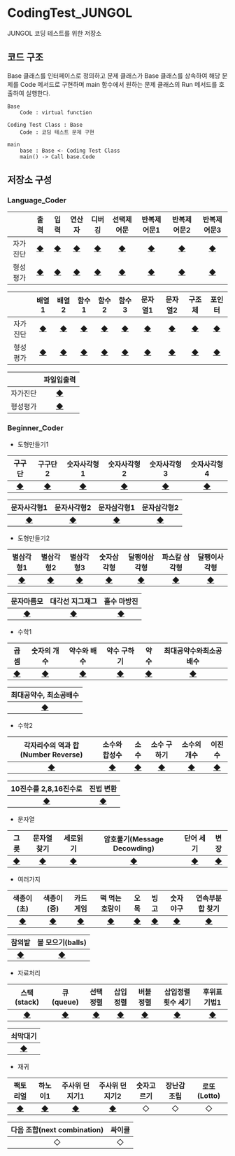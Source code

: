 # CodingTest_JUNGOL
JUNGOL 코딩 테스트를 위한 저장소

## 코드 구조
Base 클래스를 인터페이스로 정의하고 문제 클래스가 Base 클래스를 상속하여 해당 문제를 Code 메서드로 구현하며 main 함수에서 원하는 문제 클래스의 Run 메서드를 호출하여 실행한다.

    Base
        Code : virtual function
        
    Coding Test Class : Base
        Code : 코딩 테스트 문제 구현
        
    main
        base : Base <- Coding Test Class
        main() -> Call base.Code

## 저장소 구성
### Language_Coder   
| | 출력 | 입력 | 연산자 | 디버깅 | 선택제어문 | 반복제어문1 | 반복제어문2 | 반복제어문3 |
|:---:|:---:|:---:|:---:|:---:|:---:|:---:|:---:|:---:|
| 자가진단 | [◆](https://github.com/NadanKim/CodingTest_JUNGOL/tree/main/Language_Coder/%EC%B6%9C%EB%A0%A5/%EC%9E%90%EA%B0%80%EC%A7%84%EB%8B%A8) | [◆](https://github.com/NadanKim/CodingTest_JUNGOL/tree/main/Language_Coder/%EC%9E%85%EB%A0%A5/%EC%9E%90%EA%B0%80%EC%A7%84%EB%8B%A8) | [◆](https://github.com/NadanKim/CodingTest_JUNGOL/tree/main/Language_Coder/%EC%97%B0%EC%82%B0%EC%9E%90/%EC%9E%90%EA%B0%80%EC%A7%84%EB%8B%A8) | [◆](https://github.com/NadanKim/CodingTest_JUNGOL/tree/main/Language_Coder/%EB%94%94%EB%B2%84%EA%B9%85/%EC%9E%90%EA%B0%80%EC%A7%84%EB%8B%A8) | [◆](https://github.com/NadanKim/CodingTest_JUNGOL/tree/main/Language_Coder/%EC%84%A0%ED%83%9D%EC%A0%9C%EC%96%B4%EB%AC%B8/%EC%9E%90%EA%B0%80%EC%A7%84%EB%8B%A8) | [◆](https://github.com/NadanKim/CodingTest_JUNGOL/tree/main/Language_Coder/%EB%B0%98%EB%B3%B5%EC%A0%9C%EC%96%B4%EB%AC%B81/%EC%9E%90%EA%B0%80%EC%A7%84%EB%8B%A8) | [◆](https://github.com/NadanKim/CodingTest_JUNGOL/tree/main/Language_Coder/%EB%B0%98%EB%B3%B5%EC%A0%9C%EC%96%B4%EB%AC%B82/%EC%9E%90%EA%B0%80%EC%A7%84%EB%8B%A8) | [◆](https://github.com/NadanKim/CodingTest_JUNGOL/tree/main/Language_Coder/%EB%B0%98%EB%B3%B5%EC%A0%9C%EC%96%B4%EB%AC%B83/%EC%9E%90%EA%B0%80%EC%A7%84%EB%8B%A8) |
| 형성평가 | [◆](https://github.com/NadanKim/CodingTest_JUNGOL/tree/main/Language_Coder/%EC%B6%9C%EB%A0%A5/%ED%98%95%EC%84%B1%ED%8F%89%EA%B0%80) | [◆](https://github.com/NadanKim/CodingTest_JUNGOL/tree/main/Language_Coder/%EC%9E%85%EB%A0%A5/%ED%98%95%EC%84%B1%ED%8F%89%EA%B0%80) | [◆](https://github.com/NadanKim/CodingTest_JUNGOL/tree/main/Language_Coder/%EC%97%B0%EC%82%B0%EC%9E%90/%ED%98%95%EC%84%B1%ED%8F%89%EA%B0%80) | [◆](https://github.com/NadanKim/CodingTest_JUNGOL/tree/main/Language_Coder/%EB%94%94%EB%B2%84%EA%B9%85/%ED%98%95%EC%84%B1%ED%8F%89%EA%B0%80) | [◆](https://github.com/NadanKim/CodingTest_JUNGOL/tree/main/Language_Coder/%EC%84%A0%ED%83%9D%EC%A0%9C%EC%96%B4%EB%AC%B8/%ED%98%95%EC%84%B1%ED%8F%89%EA%B0%80) | [◆](https://github.com/NadanKim/CodingTest_JUNGOL/tree/main/Language_Coder/%EB%B0%98%EB%B3%B5%EC%A0%9C%EC%96%B4%EB%AC%B81/%ED%98%95%EC%84%B1%ED%8F%89%EA%B0%80) | [◆](https://github.com/NadanKim/CodingTest_JUNGOL/tree/main/Language_Coder/%EB%B0%98%EB%B3%B5%EC%A0%9C%EC%96%B4%EB%AC%B82/%ED%98%95%EC%84%B1%ED%8F%89%EA%B0%80) | [◆](https://github.com/NadanKim/CodingTest_JUNGOL/tree/main/Language_Coder/%EB%B0%98%EB%B3%B5%EC%A0%9C%EC%96%B4%EB%AC%B83/%ED%98%95%EC%84%B1%ED%8F%89%EA%B0%80) |

| | 배열1 | 배열2 | 함수1 | 함수2 | 함수3 | 문자열1 | 문자열2 | 구조체 | 포인터 |
|:---:|:---:|:---:|:---:|:---:|:---:|:---:|:---:|:---:|:---:|
| 자가진단 | [◆](https://github.com/NadanKim/CodingTest_JUNGOL/tree/main/Language_Coder/%EB%B0%B0%EC%97%B41/%EC%9E%90%EA%B0%80%EC%A7%84%EB%8B%A8) | [◆](https://github.com/NadanKim/CodingTest_JUNGOL/tree/main/Language_Coder/%EB%B0%B0%EC%97%B42/%EC%9E%90%EA%B0%80%EC%A7%84%EB%8B%A8) | [◆](https://github.com/NadanKim/CodingTest_JUNGOL/tree/main/Language_Coder/%ED%95%A8%EC%88%981/%EC%9E%90%EA%B0%80%EC%A7%84%EB%8B%A8) | [◆](https://github.com/NadanKim/CodingTest_JUNGOL/tree/main/Language_Coder/%ED%95%A8%EC%88%982/%EC%9E%90%EA%B0%80%EC%A7%84%EB%8B%A8) | [◆](https://github.com/NadanKim/CodingTest_JUNGOL/tree/main/Language_Coder/%ED%95%A8%EC%88%983/%EC%9E%90%EA%B0%80%EC%A7%84%EB%8B%A8) | [◆](https://github.com/NadanKim/CodingTest_JUNGOL/tree/main/Language_Coder/%EB%AC%B8%EC%9E%90%EC%97%B41/%EC%9E%90%EA%B0%80%EC%A7%84%EB%8B%A8) | [◆](https://github.com/NadanKim/CodingTest_JUNGOL/tree/main/Language_Coder/%EB%AC%B8%EC%9E%90%EC%97%B42/%EC%9E%90%EA%B0%80%EC%A7%84%EB%8B%A8) | [◆](https://github.com/NadanKim/CodingTest_JUNGOL/tree/main/Language_Coder/%EA%B5%AC%EC%A1%B0%EC%B2%B4/%EC%9E%90%EA%B0%80%EC%A7%84%EB%8B%A8) | [◆](https://github.com/NadanKim/CodingTest_JUNGOL/tree/main/Language_Coder/%ED%8F%AC%EC%9D%B8%ED%84%B0/%EC%9E%90%EA%B0%80%EC%A7%84%EB%8B%A8) |
| 형성평가 | [◆](https://github.com/NadanKim/CodingTest_JUNGOL/tree/main/Language_Coder/%EB%B0%B0%EC%97%B41/%ED%98%95%EC%84%B1%ED%8F%89%EA%B0%80) | [◆](https://github.com/NadanKim/CodingTest_JUNGOL/tree/main/Language_Coder/%EB%B0%B0%EC%97%B42/%ED%98%95%EC%84%B1%ED%8F%89%EA%B0%80) | [◆](https://github.com/NadanKim/CodingTest_JUNGOL/tree/main/Language_Coder/%ED%95%A8%EC%88%981/%ED%98%95%EC%84%B1%ED%8F%89%EA%B0%80) | [◆](https://github.com/NadanKim/CodingTest_JUNGOL/tree/main/Language_Coder/%ED%95%A8%EC%88%982/%ED%98%95%EC%84%B1%ED%8F%89%EA%B0%80) | [◆](https://github.com/NadanKim/CodingTest_JUNGOL/tree/main/Language_Coder/%ED%95%A8%EC%88%983/%ED%98%95%EC%84%B1%ED%8F%89%EA%B0%80) | [◆](https://github.com/NadanKim/CodingTest_JUNGOL/tree/main/Language_Coder/%EB%AC%B8%EC%9E%90%EC%97%B41/%ED%98%95%EC%84%B1%ED%8F%89%EA%B0%80) | [◆](https://github.com/NadanKim/CodingTest_JUNGOL/tree/main/Language_Coder/%EB%AC%B8%EC%9E%90%EC%97%B42/%ED%98%95%EC%84%B1%ED%8F%89%EA%B0%80) | [◆](https://github.com/NadanKim/CodingTest_JUNGOL/tree/main/Language_Coder/%EA%B5%AC%EC%A1%B0%EC%B2%B4/%ED%98%95%EC%84%B1%ED%8F%89%EA%B0%80) | [◆](https://github.com/NadanKim/CodingTest_JUNGOL/tree/main/Language_Coder/%ED%8F%AC%EC%9D%B8%ED%84%B0/%ED%98%95%EC%84%B1%ED%8F%89%EA%B0%80) |

| | 파일입출력 |
|:---:|:---:|
| 자가진단 | [◆](https://github.com/NadanKim/CodingTest_JUNGOL/tree/main/Language_Coder/%ED%8C%8C%EC%9D%BC%EC%9E%85%EC%B6%9C%EB%A0%A5/%EC%9E%90%EA%B0%80%EC%A7%84%EB%8B%A8) |
| 형성평가 | [◆](https://github.com/NadanKim/CodingTest_JUNGOL/tree/main/Language_Coder/%ED%8C%8C%EC%9D%BC%EC%9E%85%EC%B6%9C%EB%A0%A5/%ED%98%95%EC%84%B1%ED%8F%89%EA%B0%80) |

### Beginner_Coder   
* 도형만들기1

| 구구단 | 구구단2 | 숫자사각형1 | 숫자사각형2 | 숫자사각형3 | 숫자사각형4 |
|:---:|:---:|:---:|:---:|:---:|:---:|
| [◆](https://github.com/NadanKim/CodingTest_JUNGOL/blob/main/Beginner_Coder/%EB%8F%84%ED%98%95%EB%A7%8C%EB%93%A4%EA%B8%B01/TimesTable1.cpp) | [◆](https://github.com/NadanKim/CodingTest_JUNGOL/blob/main/Beginner_Coder/%EB%8F%84%ED%98%95%EB%A7%8C%EB%93%A4%EA%B8%B01/TimesTable2.cpp) | [◆](https://github.com/NadanKim/CodingTest_JUNGOL/blob/main/Beginner_Coder/%EB%8F%84%ED%98%95%EB%A7%8C%EB%93%A4%EA%B8%B01/NumberSquare1.cpp) | [◆](https://github.com/NadanKim/CodingTest_JUNGOL/blob/main/Beginner_Coder/%EB%8F%84%ED%98%95%EB%A7%8C%EB%93%A4%EA%B8%B01/NumberSquare2.cpp) | [◆](https://github.com/NadanKim/CodingTest_JUNGOL/blob/main/Beginner_Coder/%EB%8F%84%ED%98%95%EB%A7%8C%EB%93%A4%EA%B8%B01/NumberSquare3.cpp) | [◆](https://github.com/NadanKim/CodingTest_JUNGOL/blob/main/Beginner_Coder/%EB%8F%84%ED%98%95%EB%A7%8C%EB%93%A4%EA%B8%B01/NumberSquare4.cpp) |

| 문자사각형1 | 문자사각형2 | 문자삼각형1 | 문자삼각형2 |
|:---:|:---:|:---:|:---:|
| [◆](https://github.com/NadanKim/CodingTest_JUNGOL/blob/main/Beginner_Coder/%EB%8F%84%ED%98%95%EB%A7%8C%EB%93%A4%EA%B8%B01/CharacterSquare1.cpp) | [◆](https://github.com/NadanKim/CodingTest_JUNGOL/blob/main/Beginner_Coder/%EB%8F%84%ED%98%95%EB%A7%8C%EB%93%A4%EA%B8%B01/CharacterSquare2.cpp) | [◆](https://github.com/NadanKim/CodingTest_JUNGOL/blob/main/Beginner_Coder/%EB%8F%84%ED%98%95%EB%A7%8C%EB%93%A4%EA%B8%B01/CharacterTriangle1.cpp) | [◆](https://github.com/NadanKim/CodingTest_JUNGOL/blob/main/Beginner_Coder/%EB%8F%84%ED%98%95%EB%A7%8C%EB%93%A4%EA%B8%B01/CharacterTriangle2.cpp) |

* 도형만들기2

| 별삼각형1 | 별삼각형2 | 별삼각형3 | 숫자삼각형 | 달팽이삼각형| 파스칼 삼각형 | 달팽이사각형 |
|:---:|:---:|:---:|:---:|:---:|:---:|:---:|
| [◆](https://github.com/NadanKim/CodingTest_JUNGOL/blob/main/Beginner_Coder/%EB%8F%84%ED%98%95%EB%A7%8C%EB%93%A4%EA%B8%B02/StarTriangle1.cpp) | [◆](https://github.com/NadanKim/CodingTest_JUNGOL/blob/main/Beginner_Coder/%EB%8F%84%ED%98%95%EB%A7%8C%EB%93%A4%EA%B8%B02/StarTriangle2.cpp) | [◆](https://github.com/NadanKim/CodingTest_JUNGOL/blob/main/Beginner_Coder/%EB%8F%84%ED%98%95%EB%A7%8C%EB%93%A4%EA%B8%B02/StarTriangle3.cpp) | [◆](https://github.com/NadanKim/CodingTest_JUNGOL/blob/main/Beginner_Coder/%EB%8F%84%ED%98%95%EB%A7%8C%EB%93%A4%EA%B8%B02/NumberTriangle.cpp) | [◆](https://github.com/NadanKim/CodingTest_JUNGOL/blob/main/Beginner_Coder/%EB%8F%84%ED%98%95%EB%A7%8C%EB%93%A4%EA%B8%B02/SnailTriangle.cpp) | [◆](https://github.com/NadanKim/CodingTest_JUNGOL/blob/main/Beginner_Coder/%EB%8F%84%ED%98%95%EB%A7%8C%EB%93%A4%EA%B8%B02/PascalTriangle.cpp) | [◆](https://github.com/NadanKim/CodingTest_JUNGOL/blob/main/Beginner_Coder/%EB%8F%84%ED%98%95%EB%A7%8C%EB%93%A4%EA%B8%B02/SnailSquare.cpp) |

| 문자마름모 | 대각선 지그재그 | 홀수 마방진 |
|:---:|:---:|:---:|
| [◆](https://github.com/NadanKim/CodingTest_JUNGOL/blob/main/Beginner_Coder/%EB%8F%84%ED%98%95%EB%A7%8C%EB%93%A4%EA%B8%B02/CharacterRhombus.cpp) | [◆](https://github.com/NadanKim/CodingTest_JUNGOL/blob/main/Beginner_Coder/%EB%8F%84%ED%98%95%EB%A7%8C%EB%93%A4%EA%B8%B02/DiagonalZigZag.cpp) | [◆](https://github.com/NadanKim/CodingTest_JUNGOL/blob/main/Beginner_Coder/%EB%8F%84%ED%98%95%EB%A7%8C%EB%93%A4%EA%B8%B02/OddMagicSquare.cpp) |

* 수학1

| 곱셈 | 숫자의 개수 | 약수와 배수 | 약수 구하기 | 약수 | 최대공약수와최소공배수 |
|:---:|:---:|:---:|:---:|:---:|:---:|
| [◆](https://github.com/NadanKim/CodingTest_JUNGOL/blob/main/Beginner_Coder/%EC%88%98%ED%95%991/Multiply.cpp) | [◆](https://github.com/NadanKim/CodingTest_JUNGOL/blob/main/Beginner_Coder/%EC%88%98%ED%95%991/NumberOfNumbers.cpp) | [◆](https://github.com/NadanKim/CodingTest_JUNGOL/blob/main/Beginner_Coder/%EC%88%98%ED%95%991/FactorAndMultiple.cpp) | [◆](https://github.com/NadanKim/CodingTest_JUNGOL/blob/main/Beginner_Coder/%EC%88%98%ED%95%991/FindingFactor.cpp) | [◆](https://github.com/NadanKim/CodingTest_JUNGOL/blob/main/Beginner_Coder/%EC%88%98%ED%95%991/Factors.cpp) | [◆](https://github.com/NadanKim/CodingTest_JUNGOL/blob/main/Beginner_Coder/%EC%88%98%ED%95%991/GCDAndLCM1.cpp) |

| 최대공약수, 최소공배수 |
|:---:|
| [◆](https://github.com/NadanKim/CodingTest_JUNGOL/blob/main/Beginner_Coder/%EC%88%98%ED%95%991/GCDAndLCM2.cpp) |

* 수학2

| 각자리수의 역과 합(Number Reverse) | 소수와 합성수 | 소수 | 소수 구하기 | 소수의 개수 | 이진수 |
|:---:|:---:|:---:|:---:|:---:|:---:|
| [◆](https://github.com/NadanKim/CodingTest_JUNGOL/blob/main/Beginner_Coder/%EC%88%98%ED%95%992/NumberReverse.cpp) | [◆](https://github.com/NadanKim/CodingTest_JUNGOL/blob/main/Beginner_Coder/%EC%88%98%ED%95%992/PrimeNumberAndCompositeNumber.cpp) | [◆](https://github.com/NadanKim/CodingTest_JUNGOL/blob/main/Beginner_Coder/%EC%88%98%ED%95%992/PrimeNumber.cpp) | [◆](https://github.com/NadanKim/CodingTest_JUNGOL/blob/main/Beginner_Coder/%EC%88%98%ED%95%992/FindPrimeNumber.cpp) | [◆](https://github.com/NadanKim/CodingTest_JUNGOL/blob/main/Beginner_Coder/%EC%88%98%ED%95%992/CountPrimeNumber.cpp) | [◆](https://github.com/NadanKim/CodingTest_JUNGOL/blob/main/Beginner_Coder/%EC%88%98%ED%95%992/BinaryNumber.cpp) |

| 10진수를 2,8,16진수로 | 진법 변환 |
|:---:|:---:|
| [◆](https://github.com/NadanKim/CodingTest_JUNGOL/blob/main/Beginner_Coder/%EC%88%98%ED%95%992/ConvertNumber.cpp) | [◆](https://github.com/NadanKim/CodingTest_JUNGOL/blob/main/Beginner_Coder/%EC%88%98%ED%95%992/ConvertFromTo.cpp) |

* 문자열

| 그릇 | 문자열 찾기 | 세로읽기 | 암호풀기(Message Decowding) | 단어 세기 | 변장 |
|:---:|:---:|:---:|:---:|:---:|:---:|
| [◆](https://github.com/NadanKim/CodingTest_JUNGOL/blob/main/Beginner_Coder/%EB%AC%B8%EC%9E%90%EC%97%B4/Bowl.cpp) | [◆](https://github.com/NadanKim/CodingTest_JUNGOL/blob/main/Beginner_Coder/%EB%AC%B8%EC%9E%90%EC%97%B4/FindString.cpp) | [◆](https://github.com/NadanKim/CodingTest_JUNGOL/blob/main/Beginner_Coder/%EB%AC%B8%EC%9E%90%EC%97%B4/VerticalRead.cpp) | [◆](https://github.com/NadanKim/CodingTest_JUNGOL/blob/main/Beginner_Coder/%EB%AC%B8%EC%9E%90%EC%97%B4/MessageDecoding.cpp) | [◆](https://github.com/NadanKim/CodingTest_JUNGOL/blob/main/Beginner_Coder/%EB%AC%B8%EC%9E%90%EC%97%B4/CountWords.cpp) | [◆](https://github.com/NadanKim/CodingTest_JUNGOL/blob/main/Beginner_Coder/%EB%AC%B8%EC%9E%90%EC%97%B4/Disguise.cpp) |


* 여러가지

| 색종이(초) | 색종이(중) | 카드게임 | 떡 먹는 호랑이 | 오목 | 빙고 | 숫자 야구 | 연속부분합 찾기 |
|:---:|:---:|:---:|:---:|:---:|:---:|:---:|:---:|
| [◆](https://github.com/NadanKim/CodingTest_JUNGOL/blob/main/Beginner_Coder/%EC%97%AC%EB%9F%AC%EA%B0%80%EC%A7%80/ColoredPaper1.cpp) | [◆](https://github.com/NadanKim/CodingTest_JUNGOL/blob/main/Beginner_Coder/%EC%97%AC%EB%9F%AC%EA%B0%80%EC%A7%80/ColoredPaper2.cpp) | [◆](https://github.com/NadanKim/CodingTest_JUNGOL/blob/main/Beginner_Coder/%EC%97%AC%EB%9F%AC%EA%B0%80%EC%A7%80/CardGame.cpp) | [◆](https://github.com/NadanKim/CodingTest_JUNGOL/blob/main/Beginner_Coder/%EC%97%AC%EB%9F%AC%EA%B0%80%EC%A7%80/EatingTiger.cpp) | [◆](https://github.com/NadanKim/CodingTest_JUNGOL/blob/main/Beginner_Coder/%EC%97%AC%EB%9F%AC%EA%B0%80%EC%A7%80/FiveInARow.cpp) | [◆](https://github.com/NadanKim/CodingTest_JUNGOL/blob/main/Beginner_Coder/%EC%97%AC%EB%9F%AC%EA%B0%80%EC%A7%80/Bingo.cpp) | [◆](https://github.com/NadanKim/CodingTest_JUNGOL/blob/main/Beginner_Coder/%EC%97%AC%EB%9F%AC%EA%B0%80%EC%A7%80/NumberBaseball.cpp) | [◆](https://github.com/NadanKim/CodingTest_JUNGOL/blob/main/Beginner_Coder/%EC%97%AC%EB%9F%AC%EA%B0%80%EC%A7%80/FindMaximumSubarray.cpp) |

| 참외밭 | 볼 모으기(balls) |
|:---:|:---:|
| [◆](https://github.com/NadanKim/CodingTest_JUNGOL/blob/main/Beginner_Coder/%EC%97%AC%EB%9F%AC%EA%B0%80%EC%A7%80/MelonField.cpp) | [◆](https://github.com/NadanKim/CodingTest_JUNGOL/blob/main/Beginner_Coder/%EC%97%AC%EB%9F%AC%EA%B0%80%EC%A7%80/CollectBalls.cpp) |

* 자료처리

| 스택 (stack) | 큐(queue) | 선택정렬 | 삽입정렬 | 버블정렬 | 삽입정렬 횟수 세기 | 후위표기법1 |
|:---:|:---:|:---:|:---:|:---:|:---:|:---:|
| [◆](https://github.com/NadanKim/CodingTest_JUNGOL/blob/main/Beginner_Coder/%EC%9E%90%EB%A3%8C%EC%B2%98%EB%A6%AC/DataProcessStack.cpp) | [◆](https://github.com/NadanKim/CodingTest_JUNGOL/blob/main/Beginner_Coder/%EC%9E%90%EB%A3%8C%EC%B2%98%EB%A6%AC/DataProcessQueue.cpp) | [◆](https://github.com/NadanKim/CodingTest_JUNGOL/blob/main/Beginner_Coder/%EC%9E%90%EB%A3%8C%EC%B2%98%EB%A6%AC/SelectionSort.cpp) | [◆](https://github.com/NadanKim/CodingTest_JUNGOL/blob/main/Beginner_Coder/%EC%9E%90%EB%A3%8C%EC%B2%98%EB%A6%AC/InsertionSort.cpp) | [◆](https://github.com/NadanKim/CodingTest_JUNGOL/blob/main/Beginner_Coder/%EC%9E%90%EB%A3%8C%EC%B2%98%EB%A6%AC/BubbleSort.cpp) | [◆](https://github.com/NadanKim/CodingTest_JUNGOL/blob/main/Beginner_Coder/%EC%9E%90%EB%A3%8C%EC%B2%98%EB%A6%AC/CountInsertionSort.cpp) | [◆](https://github.com/NadanKim/CodingTest_JUNGOL/blob/main/Beginner_Coder/%EC%9E%90%EB%A3%8C%EC%B2%98%EB%A6%AC/PostfixNotation1.cpp) |

| 쇠막대기 |
|:---:|
| [◆](https://github.com/NadanKim/CodingTest_JUNGOL/blob/main/Beginner_Coder/%EC%9E%90%EB%A3%8C%EC%B2%98%EB%A6%AC/IronStick.cpp) |


* 재귀

| 팩토리얼 | 하노이1 | 주사위 던지기1 | 주사위 던지기2 | 숫자고르기 | 장난감조립 | 로또(Lotto) |
|:---:|:---:|:---:|:---:|:---:|:---:|:---:|
| [◆](https://github.com/NadanKim/CodingTest_JUNGOL/blob/main/Beginner_Coder/%EC%9E%AC%EA%B7%80/Factorial.cpp) | [◆](https://github.com/NadanKim/CodingTest_JUNGOL/blob/main/Beginner_Coder/%EC%9E%AC%EA%B7%80/Hanoi1.cpp) | [◆](https://github.com/NadanKim/CodingTest_JUNGOL/blob/main/Beginner_Coder/%EC%9E%AC%EA%B7%80/RollDice1.cpp) | [◆](https://github.com/NadanKim/CodingTest_JUNGOL/blob/main/Beginner_Coder/%EC%9E%AC%EA%B7%80/RollDice2.cpp) | ◇ | ◇ | ◇ |

| 다음 조합(next combination) | 싸이클 |
|:---:|:---:|
| ◇ | ◇ |
